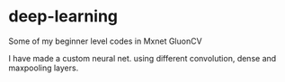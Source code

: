 # deep-learning
Some of my beginner level codes in Mxnet GluonCV

I have made a custom neural net. using different convolution, dense and maxpooling layers.
